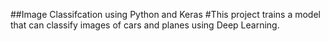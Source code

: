 ##Image Classifcation using Python and Keras
#This project trains a model that can classify images of cars and planes using Deep Learning.
